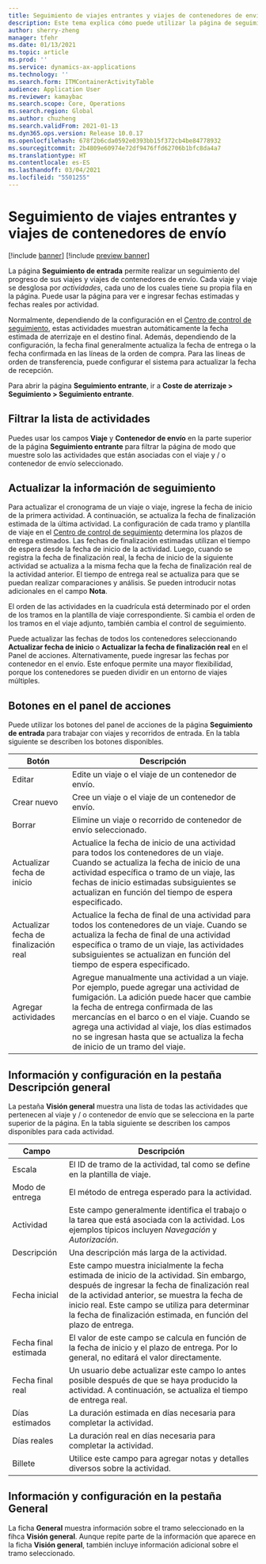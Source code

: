 ```yaml
---
title: Seguimiento de viajes entrantes y viajes de contenedores de envío
description: Este tema explica cómo puede utilizar la página de seguimiento de entrada para realizar un seguimiento del progreso de sus viajes y viajes de contenedores de envío.
author: sherry-zheng
manager: tfehr
ms.date: 01/13/2021
ms.topic: article
ms.prod: ''
ms.service: dynamics-ax-applications
ms.technology: ''
ms.search.form: ITMContainerActivityTable
audience: Application User
ms.reviewer: kamaybac
ms.search.scope: Core, Operations
ms.search.region: Global
ms.author: chuzheng
ms.search.validFrom: 2021-01-13
ms.dyn365.ops.version: Release 10.0.17
ms.openlocfilehash: 678f2b6cda0592e0393bb15f372cb4be84778932
ms.sourcegitcommit: 2b4809e60974e72df9476ffd62706b1bfc8da4a7
ms.translationtype: HT
ms.contentlocale: es-ES
ms.lasthandoff: 03/04/2021
ms.locfileid: "5501255"
---
```

# <a name="track-inbound-voyages-and-shipping-container-journeys"></a>Seguimiento de viajes entrantes y viajes de contenedores de envío

[!include [banner](../../includes/banner.md)]
[!include [preview banner](../includes/preview-banner.md)]

La página **Seguimiento de entrada** permite realizar un seguimiento del progreso de sus viajes y viajes de contenedores de envío. Cada viaje y viaje se desglosa por *actividades*, cada uno de los cuales tiene su propia fila en la página. Puede usar la página para ver e ingresar fechas estimadas y fechas reales por actividad.

Normalmente, dependiendo de la configuración en el [Centro de control de seguimiento](delivery-information-setup.md#tracking-control-center), estas actividades muestran automáticamente la fecha estimada de aterrizaje en el destino final. Además, dependiendo de la configuración, la fecha final generalmente actualiza la fecha de entrega o la fecha confirmada en las líneas de la orden de compra. Para las líneas de orden de transferencia, puede configurar el sistema para actualizar la fecha de recepción.

Para abrir la página **Seguimiento entrante**, ir a **Coste de aterrizaje \> Seguimiento \> Seguimiento entrante**.

## <a name="filter-the-activities-list"></a>Filtrar la lista de actividades

Puedes usar los campos **Viaje** y **Contenedor de envío** en la parte superior de la página **Seguimiento entrante** para filtrar la página de modo que muestre solo las actividades que están asociadas con el viaje y / o contenedor de envío seleccionado.

## <a name="update-tracking-information"></a>Actualizar la información de seguimiento

Para actualizar el cronograma de un viaje o viaje, ingrese la fecha de inicio de la primera actividad. A continuación, se actualiza la fecha de finalización estimada de la última actividad. La configuración de cada tramo y plantilla de viaje en el [Centro de control de seguimiento](delivery-information-setup.md#tracking-control-center) determina los plazos de entrega estimados. Las fechas de finalización estimadas utilizan el tiempo de espera desde la fecha de inicio de la actividad. Luego, cuando se registra la fecha de finalización real, la fecha de inicio de la siguiente actividad se actualiza a la misma fecha que la fecha de finalización real de la actividad anterior. El tiempo de entrega real se actualiza para que se puedan realizar comparaciones y análisis. Se pueden introducir notas adicionales en el campo **Nota**.

El orden de las actividades en la cuadrícula está determinado por el orden de los tramos en la plantilla de viaje correspondiente. Si cambia el orden de los tramos en el viaje adjunto, también cambia el control de seguimiento.

Puede actualizar las fechas de todos los contenedores seleccionando **Actualizar fecha de inicio** o **Actualizar la fecha de finalización real** en el Panel de acciones. Alternativamente, puede ingresar las fechas por contenedor en el envío. Este enfoque permite una mayor flexibilidad, porque los contenedores se pueden dividir en un entorno de viajes múltiples.

## <a name="buttons-on-the-action-pane"></a>Botones en el panel de acciones

Puede utilizar los botones del panel de acciones de la página **Seguimiento de entrada** para trabajar con viajes y recorridos de entrada. En la tabla siguiente se describen los botones disponibles.

| Botón | Descripción |
|---|---|
| Editar | Edite un viaje o el viaje de un contenedor de envío. |
| Crear nuevo | Cree un viaje o el viaje de un contenedor de envío. |
| Borrar | Elimine un viaje o recorrido de contenedor de envío seleccionado. |
| Actualizar fecha de inicio | Actualice la fecha de inicio de una actividad para todos los contenedores de un viaje. Cuando se actualiza la fecha de inicio de una actividad específica o tramo de un viaje, las fechas de inicio estimadas subsiguientes se actualizan en función del tiempo de espera especificado. |
| Actualizar fecha de finalización real | Actualice la fecha de final de una actividad para todos los contenedores de un viaje. Cuando se actualiza la fecha de final de una actividad específica o tramo de un viaje, las actividades subsiguientes se actualizan en función del tiempo de espera especificado. |
| Agregar actividades | Agregue manualmente una actividad a un viaje. Por ejemplo, puede agregar una actividad de fumigación. La adición puede hacer que cambie la fecha de entrega confirmada de las mercancías en el barco o en el viaje. Cuando se agrega una actividad al viaje, los días estimados no se ingresan hasta que se actualiza la fecha de inicio de un tramo del viaje. |

## <a name="information-and-settings-on-the-overview-tab"></a>Información y configuración en la pestaña Descripción general

La pestaña **Visión general** muestra una lista de todas las actividades que pertenecen al viaje y / o contenedor de envío que se selecciona en la parte superior de la página. En la tabla siguiente se describen los campos disponibles para cada actividad.

| Campo | Descripción |
|---|---|
| Escala | El ID de tramo de la actividad, tal como se define en la plantilla de viaje. |
| Modo de entrega | El método de entrega esperado para la actividad. |
| Actividad | Este campo generalmente identifica el trabajo o la tarea que está asociada con la actividad. Los ejemplos típicos incluyen *Navegación* y *Autorización*. |
| Descripción | Una descripción más larga de la actividad. |
| Fecha inicial | Este campo muestra inicialmente la fecha estimada de inicio de la actividad. Sin embargo, después de ingresar la fecha de finalización real de la actividad anterior, se muestra la fecha de inicio real. Este campo se utiliza para determinar la fecha de finalización estimada, en función del plazo de entrega. |
| Fecha final estimada | El valor de este campo se calcula en función de la fecha de inicio y el plazo de entrega. Por lo general, no editará el valor directamente. |
| Fecha final real | Un usuario debe actualizar este campo lo antes posible después de que se haya producido la actividad. A continuación, se actualiza el tiempo de entrega real. |
| Días estimados | La duración estimada en días necesaria para completar la actividad. |
| Días reales | La duración real en días necesaria para completar la actividad. |
| Billete | Utilice este campo para agregar notas y detalles diversos sobre la actividad. |

## <a name="information-and-settings-on-the-general-tab"></a>Información y configuración en la pestaña General

La ficha **General** muestra información sobre el tramo seleccionado en la fihca **Visión general**. Aunque repite parte de la información que aparece en la ficha **Visión general**, también incluye información adicional sobre el tramo seleccionado.

